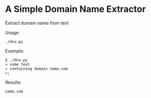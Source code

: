 # A Simple Domain Name Extractor

Extract domain name from text

Usage:

`./dnx.py`


Example:

```
$ ./dnx.py
> some text
> containing domain name.com
>;
```

Results:

```
name.com
```